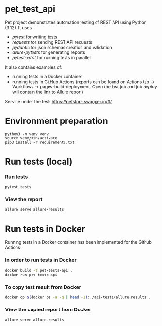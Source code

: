 # pet_test_api
Pet project demonstrates automation testing of REST API using Python (3.12). 
It uses:
- _pytest_ for writing tests
- _requests_ for sending REST API requests
- _pydantic_ for json schemas creation and validation
- _allure-pytests_ for generating reports
- _pytest-xdist_ for running tests in parallel

It also contains examples of:
- running tests in a Docker container
- running tests in GitHub Actions (reports can be found on 
Actions tab -> Workflows -> pages-build-deployment. 
Open the last job and job _deploy_ will contain the link to Allure report)

Service under the test: https://petstore.swagger.io/#/

# Environment preparation
```shell
python3 -m venv venv
source venv/bin/activate
pip3 install -r requirements.txt
```

# Run tests (local)

### Run tests
```bash
pytest tests
```

### View the report
```bash
allure serve allure-results
```

# Run tests in Docker 
Running tests in a Docker container has been implemented for the Github Actions

### In order to run tests in Docker
```bash
docker build -t pet-tests-api .
docker run pet-tests-api
```

### To copy test result from Docker
```bash
docker cp $(docker ps -a -q | head -1):./api-tests/allure-results .
```

### View the copied report from Docker
```bash
allure serve allure-results
```
